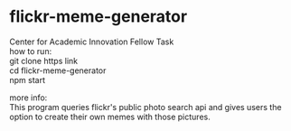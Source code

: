 # flickr-meme-generator
Center for Academic Innovation Fellow Task    
how to run:    
git clone https link       
cd flickr-meme-generator          
npm start    

more info:  
This program queries flickr's public photo search api and gives users the option to create their own memes with those pictures.  
